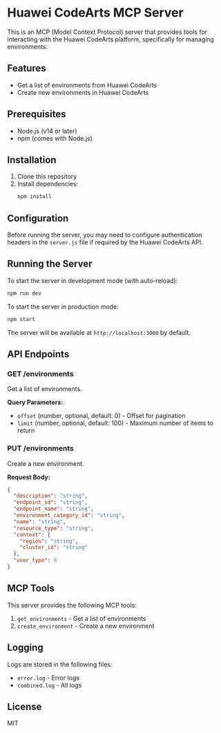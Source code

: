 # Huawei CodeArts MCP Server

This is an MCP (Model Context Protocol) server that provides tools for interacting with the Huawei CodeArts platform, specifically for managing environments.

## Features

- Get a list of environments from Huawei CodeArts
- Create new environments in Huawei CodeArts

## Prerequisites

- Node.js (v14 or later)
- npm (comes with Node.js)

## Installation

1. Clone this repository
2. Install dependencies:
   ```bash
   npm install
   ```

## Configuration

Before running the server, you may need to configure authentication headers in the `server.js` file if required by the Huawei CodeArts API.

## Running the Server

To start the server in development mode (with auto-reload):

```bash
npm run dev
```

To start the server in production mode:

```bash
npm start
```

The server will be available at `http://localhost:3000` by default.

## API Endpoints

### GET /environments

Get a list of environments.

**Query Parameters:**
- `offset` (number, optional, default: 0) - Offset for pagination
- `limit` (number, optional, default: 100) - Maximum number of items to return

### PUT /environments

Create a new environment.

**Request Body:**
```json
{
  "description": "string",
  "endpoint_id": "string",
  "endpoint_name": "string",
  "environment_category_id": "string",
  "name": "string",
  "resource_type": "string",
  "context": {
    "region": "string",
    "cluster_id": "string"
  },
  "user_type": 0
}
```

## MCP Tools

This server provides the following MCP tools:

1. `get_environments` - Get a list of environments
2. `create_environment` - Create a new environment

## Logging

Logs are stored in the following files:
- `error.log` - Error logs
- `combined.log` - All logs

## License

MIT
